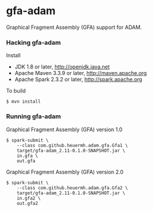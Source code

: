 # gfa-adam

Graphical Fragment Assembly (GFA) support for ADAM.

### Hacking gfa-adam

Install

 * JDK 1.8 or later, http://openjdk.java.net
 * Apache Maven 3.3.9 or later, http://maven.apache.org
 * Apache Spark 2.3.2 or later, http://spark.apache.org


To build

    $ mvn install


### Running gfa-adam

Graphical Fragment Assembly (GFA) version 1.0
```
$ spark-submit \
    --class com.github.heuermh.adam.gfa.Gfa1 \
    target/gfa-adam_2.11-0.1.0-SNAPSHOT.jar \
    in.gfa \
    out.gfa
```

Graphical Fragment Assembly (GFA) version 2.0
```
$ spark-submit \
    --class com.github.heuermh.adam.gfa.Gfa2 \
    target/gfa-adam_2.11-0.1.0-SNAPSHOT.jar \
    in.gfa2 \
    out.gfa2
```
